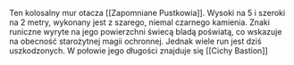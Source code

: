 Ten kolosalny mur otacza [[Zapomniane Pustkowia]]. Wysoki na 5 i szeroki na 2 metry, wykonany jest z szarego, niemal czarnego kamienia. Znaki runiczne wyryte na jego powierzchni świecą bladą poświatą, co wskazuje na obecność starożytnej magii ochronnej. Jednak wiele run jest dziś uszkodzonych. W połowie jego długości znajduje się [[Cichy Bastion]]
